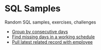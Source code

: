 # SQL Samples

Random SQL samples, exercises, challenges

- [Group by consecutive days](consecutive-days.sql)
- [Find missing days in a working schedule](find-missing-days.sql)
- [Pull latest related record with employee](pull-latest-related.sql)
